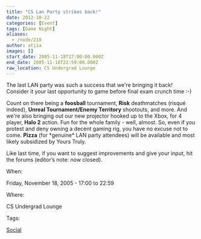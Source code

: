 ```yaml
---
title: "CS Lan Party strikes back!"
date: 2012-10-22
categories: [Event]
tags: [Game Night]
aliases:
  - /node/218
author: atjia
images: []
start_date: 2005-11-18T17:00:00.000Z
end_date: 2005-11-18T22:59:00.000Z
raw_location: CS Undergrad Lounge
---
```


The last LAN party was such a success that we're bringing it back! Consider it your last opportunity to game before final exam crunch time :-)

Count on there being a **foosball** tournament, **Risk** deathmatches (risqué indeed), **Unreal Tournament/Enemy Territory** shootouts, and more. And we're also bringing out our new projector hooked up to the Xbox, for 4 player, **Halo 2** action. Fun for the whole family - well, almost. So, even if you protest and deny owning a decent gaming rig, you have no excuse not to come. **Pizza** (for \*genuine\* LAN party attendees) will be available and most likely subsidized by Yours Truly.

Like last time, if you want to suggest improvements and give your input, hit the forums (editor’s note: now closed).

When: 

Friday, November 18, 2005 - 17:00 to 22:59

Where: 

CS Undergrad Lounge

Tags: 

[Social](/social)
